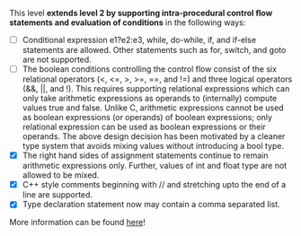 

This level **extends level 2 by supporting intra-procedural control flow statements and evaluation of conditions** in the following ways:

- [ ] Conditional expression e1?e2:e3, while, do-while, if, and if-else statements are allowed. Other statements such as for, switch, and goto are not supported.  
- [ ] The boolean conditions controlling the control flow consist of the six relational operators (<, <=, >, >=, ==, and !=) and three logical operators (&&, ||, and !). This requires supporting relational expressions which can only take arithmetic expressions as operands to (internally) compute values true and false. Unlike C, arithmetic expressions cannot be used as boolean expressions (or operands) of boolean expressions; only relational expression can be used as boolean expressions or their operands. The above design decision has been motivated by a cleaner type system that avoids mixing values without introducing a bool type.  
- [x] The right hand sides of assignment statements continue to remain arithmetic expressions only. Further, values of int and float type are not allowed to be mixed.  
- [x] C++ style comments beginning with // and stretching upto the end of a line are supported.  
- [x] Type declaration statement now may contain a comma separated list. 

More information can be found [here](https://www.cse.iitb.ac.in/~uday/sclp-web/)!



